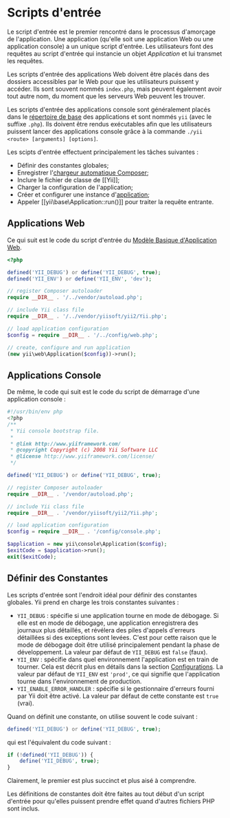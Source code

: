 Scripts d'entrée
=============

Le script d'entrée est le premier rencontré dans le processus d'amorçage de l'application. Une application (qu'elle
soit une application Web ou une application console) a un unique script d'entrée. Les utilisateurs font des 
requêtes au script d'entrée qui instancie un objet *Application*  et lui transmet les requêtes.

Les scripts d'entrée des applications Web doivent être placés dans des dossiers accessibles par le Web pour que les 
utilisateurs puissent y accéder. Ils sont souvent nommés `index.php`, mais peuvent également avoir tout autre nom,
du moment que les serveurs Web peuvent les trouver.

Les scripts d'entrée des applications console sont généralement placés dans le [répertoire de base](structure-applications.md)
des applications et sont nommés `yii` (avec le suffixe `.php`). Ils doivent être rendus exécutables afin que les 
utilisateurs puissent lancer des applications console grâce à la commande `./yii <route> [arguments] [options]`.

Les scipts d'entrée effectuent principalement les tâches suivantes :

* Définir des constantes globales;
* Enregistrer l'[chargeur automatique Composer](https://getcomposer.org/doc/01-basic-usage.md#autoloading);
* Inclure le fichier de classe de [[Yii]];
* Charger la configuration de l'application;
* Créer et configurer une instance d'[application](structure-applications.md);
* Appeler [[yii\base\Application::run()]] pour traiter la requête entrante.


## Applications Web <span id="web-applications"></span>

Ce qui suit est le code du script d'entrée du [Modèle Basique d'Application Web](start-installation.md).

```php
<?php

defined('YII_DEBUG') or define('YII_DEBUG', true);
defined('YII_ENV') or define('YII_ENV', 'dev');

// register Composer autoloader
require __DIR__ . '/../vendor/autoload.php';

// include Yii class file
require __DIR__ . '/../vendor/yiisoft/yii2/Yii.php';

// load application configuration
$config = require __DIR__ . '/../config/web.php';

// create, configure and run application
(new yii\web\Application($config))->run();
```


## Applications Console <span id="console-applications"></span>

De même, le code qui suit est le code du script de démarrage d'une application console :

```php
#!/usr/bin/env php
<?php
/**
 * Yii console bootstrap file.
 *
 * @link http://www.yiiframework.com/
 * @copyright Copyright (c) 2008 Yii Software LLC
 * @license http://www.yiiframework.com/license/
 */

defined('YII_DEBUG') or define('YII_DEBUG', true);

// register Composer autoloader
require __DIR__ . '/vendor/autoload.php';

// include Yii class file
require __DIR__ . '/vendor/yiisoft/yii2/Yii.php';

// load application configuration
$config = require __DIR__ . '/config/console.php';

$application = new yii\console\Application($config);
$exitCode = $application->run();
exit($exitCode);
```


## Définir des Constantes <span id="defining-constants"></span>

Les scripts d'entrée sont l'endroit idéal pour définir des constantes globales. Yii prend en charge les trois constantes suivantes :

* `YII_DEBUG` : spécifie si une application tourne en mode de débogage. Si elle est en mode de débogage, une 
  application enregistrera des journaux plus détaillés, et révélera des piles d'appels d'erreurs détaillées si des exceptions
  sont levées. C'est pour cette raison que le mode de débogage doit être utilisé principalement pendant la phase
  de développement. La valeur par défaut de `YII_DEBUG` est `false` (faux).
* `YII_ENV` : spécifie dans quel environnement l'application est en train de tourner. Cela est décrit plus en détails
  dans la section [Configurations](concept-configurations.md#environment-constants). La valeur par défaut de `YII_ENV` 
  est `'prod'`, ce qui signifie que l'application tourne dans l'environnement de production.
* `YII_ENABLE_ERROR_HANDLER` : spécifie si le gestionnaire d'erreurs fourni par Yii doit être activé. La valeur par 
  défaut de cette constante est `true` (vrai).

Quand on définit une constante, on utilise souvent le code suivant :

```php
defined('YII_DEBUG') or define('YII_DEBUG', true);
```

qui est l'équivalent du code suivant :

```php
if (!defined('YII_DEBUG')) {
    define('YII_DEBUG', true);
}
```

Clairement, le premier est plus succinct et plus aisé à comprendre.

Les définitions de constantes doit être faites au tout début d'un script d'entrée pour qu'elles puissent prendre 
effet quand d'autres fichiers PHP sont inclus.
